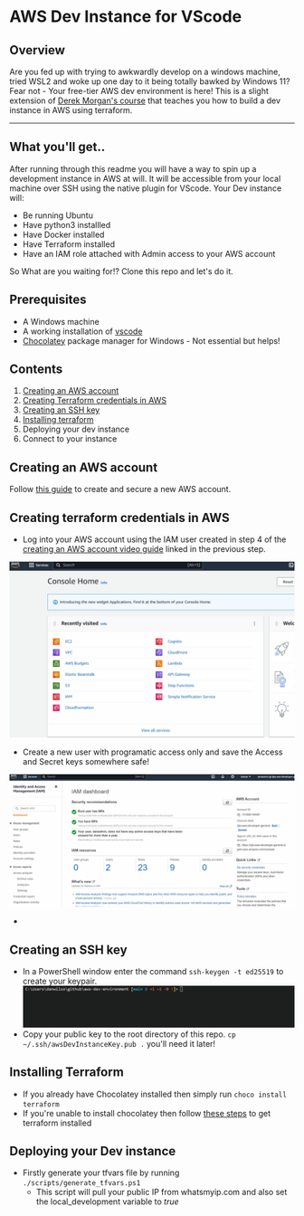 # AWS Dev Instance for VScode

## Overview
Are you fed up with trying to awkwardly develop on a windows machine, tried WSL2 and woke up one day to it being totally bawked by Windows 11? Fear not - Your free-tier AWS dev environment is here!  This is a slight extension of [Derek Morgan's course](https://courses.morethancertified.com/p/rfp-terraform) that teaches you how to build a dev instance in AWS using terraform.

---

## What you'll get..
After running through this readme you will have a way to spin up a development instance in AWS at will.  It will be accessible from your local machine over SSH using the native plugin for VScode.  Your Dev instance will:
- Be running Ubuntu
- Have python3 installled
- Have Docker installed
- Have Terraform installed
- Have an IAM role attached with Admin access to your AWS account

So What are you waiting for!? Clone this repo and let's do it.

## Prerequisites
- A Windows machine
- A working installation of [vscode](https://code.visualstudio.com/download)
- [Chocolatey](https://chocolatey.org/install) package manager for Windows - Not essential but helps!

## Contents
1. [Creating an AWS account](#creating-an-aws-account)
1. [Creating Terraform credentials in AWS](#creating-terraform-credentials-in-aws)
2. [Creating an SSH key](#creating-an-ssh-key)
3. [Installing terraform](#installing-terraform)
4. Deploying your dev instance
5. Connect to your instance

## Creating an AWS account
Follow [this guide](https://youtu.be/FRQ9fE4fd5g) to create and secure a new AWS account.  

## Creating terraform credentials in AWS
- Log into your AWS account using the IAM user created in step 4 of the [creating an AWS account video guide](https://youtu.be/FRQ9fE4fd5g) linked in the previous step.

![IAM Console](./gifs/IAM.gif)

- Create a new user with programatic access only and save the Access and Secret keys somewhere safe!

![Create User](./gifs/USER.gif)

- 

## Creating an SSH key
- In a PowerShell window enter the command `ssh-keygen -t ed25519` to create your keypair.
![Generate SSH Key](./gifs/GENERATE_SSH.gif)
- Copy your public key to the root directory of this repo. `cp ~/.ssh/awsDevInstanceKey.pub .` you'll need it later!

## Installing Terraform
- If you already have Chocolatey installed then simply run `choco install terraform`
- If you're unable to install chocolatey then follow [these steps](https://spacelift.io/blog/how-to-install-terraform) to get terraform installed

## Deploying your Dev instance
- Firstly generate your tfvars file by running `./scripts/generate_tfvars.ps1`
    - This script will pull your public IP from whatsmyip.com and also set the local_development variable to _true_
